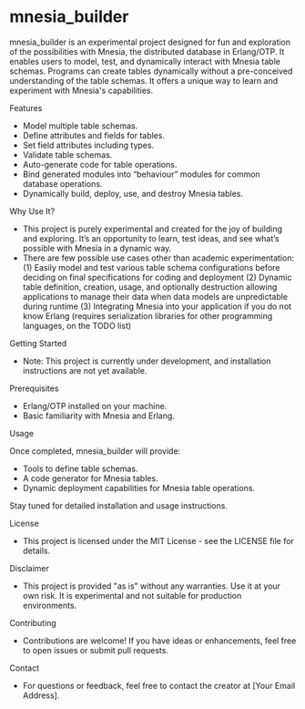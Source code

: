 # mnesia_builder

mnesia_builder is an experimental project designed for fun and exploration of the possibilities with Mnesia, the distributed database in Erlang/OTP. It enables users to model, test, and dynamically interact with Mnesia table schemas. Programs can create tables dynamically without a pre-conceived understanding of the table schemas. It offers a unique way to learn and experiment with Mnesia's capabilities.

Features

- Model multiple table schemas.
- Define attributes and fields for tables.
- Set field attributes including types.
- Validate table schemas.
- Auto-generate code for table operations.
- Bind generated modules into “behaviour” modules for common database operations.
- Dynamically build, deploy, use, and destroy Mnesia tables.

Why Use It?

- This project is purely experimental and created for the joy of building and exploring. It’s an opportunity to learn, test ideas, and see what’s possible with Mnesia in a dynamic way.
- There are few possible use cases other than academic experimentation:
     (1) Easily model and test various table schema configurations before deciding on final specifications for coding and deployment
     (2) Dynamic table definition, creation, usage, and optionally destruction allowing applications to manage their data when data models are unpredictable during runtime
     (3) Integrating Mnesia into your application if you do not know Erlang (requires serialization libraries for other programming languages, on the TODO list)

Getting Started

- Note: This project is currently under development, and installation instructions are not yet available.

Prerequisites

- Erlang/OTP installed on your machine.
- Basic familiarity with Mnesia and Erlang.

Usage

Once completed, mnesia_builder will provide:

- Tools to define table schemas.
- A code generator for Mnesia tables.
- Dynamic deployment capabilities for Mnesia table operations.

Stay tuned for detailed installation and usage instructions.

License

- This project is licensed under the MIT License - see the LICENSE file for details.

Disclaimer

- This project is provided "as is" without any warranties. Use it at your own risk. It is experimental and not suitable for production environments.

Contributing

- Contributions are welcome! If you have ideas or enhancements, feel free to open issues or submit pull requests.

Contact

- For questions or feedback, feel free to contact the creator at [Your Email Address].



